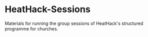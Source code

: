 # HeatHack-Sessions
Materials for running the group sessions of HeatHack's structured programme for churches.



